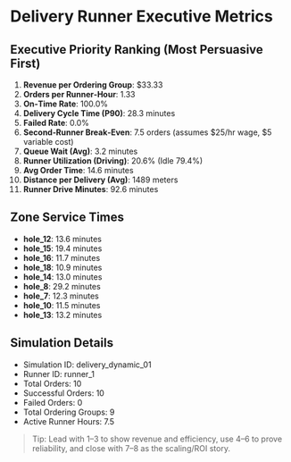 # Delivery Runner Executive Metrics

## Executive Priority Ranking (Most Persuasive First)
1. **Revenue per Ordering Group**: $33.33
2. **Orders per Runner‑Hour**: 1.33
3. **On‑Time Rate**: 100.0%
4. **Delivery Cycle Time (P90)**: 28.3 minutes
5. **Failed Rate**: 0.0%
6. **Second‑Runner Break‑Even**: 7.5 orders (assumes $25/hr wage, $5 variable cost)
7. **Queue Wait (Avg)**: 3.2 minutes
8. **Runner Utilization (Driving)**: 20.6% (Idle 79.4%)
9. **Avg Order Time**: 14.6 minutes
10. **Distance per Delivery (Avg)**: 1489 meters
11. **Runner Drive Minutes**: 92.6 minutes

## Zone Service Times
- **hole_12**: 13.6 minutes
- **hole_15**: 19.4 minutes
- **hole_16**: 11.7 minutes
- **hole_18**: 10.9 minutes
- **hole_14**: 13.0 minutes
- **hole_8**: 29.2 minutes
- **hole_7**: 12.3 minutes
- **hole_10**: 11.5 minutes
- **hole_13**: 13.2 minutes


## Simulation Details
- Simulation ID: delivery_dynamic_01
- Runner ID: runner_1
- Total Orders: 10
- Successful Orders: 10
- Failed Orders: 0
- Total Ordering Groups: 9
- Active Runner Hours: 7.5

> Tip: Lead with 1–3 to show revenue and efficiency, use 4–6 to prove reliability, and close with 7–8 as the scaling/ROI story.

